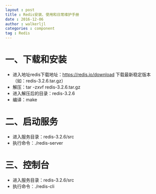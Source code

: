 ```yaml
---
layout : post
title : Redis安装、使用和日常维护手册
date : 2016-12-06
author : walkerljl
categories : component
tag : Redis
---
```


# 一、下载和安装
 - 进入地址redis下载地址：https://redis.io/download
    下载最新稳定版本（如：redis-3.2.6.tar.gz）
 - 解压：tar -zxvf redis-3.2.6.tar.gz
 - 进入解压后的目录：redis-3.2.6
 - 编译：make
 
# 二、启动服务
- 进入服务目录：redis-3.2.6/src
- 执行命令：./redis-server

# 三、控制台
- 进入服务目录：redis-3.2.6/src
- 执行命令：./redis-cli
